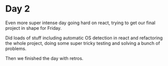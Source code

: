 # Day 2

Even more super intense day going hard on react, trying to get our final project in shape for Friday.

Did loads of stuff including automatic OS detection in react and refactoring the whole project, doing some super tricky testing and solving a bunch of problems.

Then we finished the day with retros.